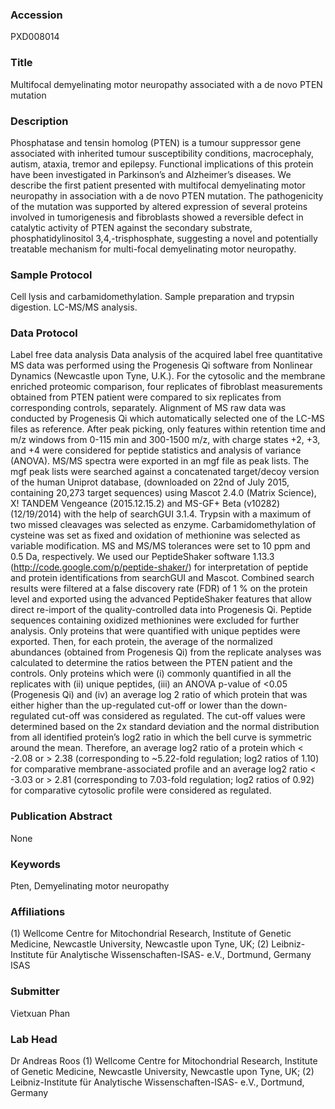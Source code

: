 ### Accession
PXD008014

### Title
Multifocal demyelinating motor neuropathy associated with a de novo PTEN mutation

### Description
Phosphatase and tensin homolog (PTEN) is a tumour suppressor gene associated with inherited tumour susceptibility conditions, macrocephaly, autism, ataxia, tremor and epilepsy. Functional implications of this protein have been investigated in Parkinson’s and Alzheimer’s diseases. We describe the first patient presented with multifocal demyelinating motor neuropathy in association with a de novo PTEN mutation.  The pathogenicity of the mutation was supported by altered expression of several proteins involved in tumorigenesis and fibroblasts showed a reversible defect in catalytic activity of PTEN against the secondary substrate, phosphatidylinositol 3,4,-trisphosphate, suggesting a novel and potentially treatable mechanism for multi-focal demyelinating motor neuropathy.

### Sample Protocol
Cell lysis and carbamidomethylation. Sample preparation and trypsin digestion. LC-MS/MS analysis.

### Data Protocol
Label free data analysis   Data analysis of the acquired label free quantitative MS data was performed using the Progenesis Qi software from Nonlinear Dynamics (Newcastle upon Tyne, U.K.). For the cytosolic and the membrane enriched proteomic comparison, four replicates of fibroblast measurements obtained from PTEN patient were compared to six replicates from corresponding controls, separately.   Alignment of MS raw data was conducted by Progenesis Qi which automatically selected one of the LC-MS files as reference. After peak picking, only features within retention time and m/z windows from 0-115 min and 300-1500 m/z, with charge states +2, +3, and +4 were considered for peptide statistics and analysis of variance (ANOVA). MS/MS spectra were exported in an mgf file as peak lists.   The mgf peak lists were searched against a concatenated target/decoy version of the human Uniprot database, (downloaded on 22nd of July 2015, containing 20,273 target sequences) using Mascot 2.4.0 (Matrix Science), X! TANDEM Vengeance (2015.12.15.2) and MS-GF+ Beta (v10282) (12/19/2014) with the help of searchGUI 3.1.4. Trypsin with a maximum of two missed cleavages was selected as enzyme. Carbamidomethylation of cysteine was set as fixed and oxidation of methionine was selected as variable modification. MS and MS/MS tolerances were set to 10 ppm and 0.5 Da, respectively.   We used our PeptideShaker software 1.13.3 (http://code.google.com/p/peptide-shaker/) for interpretation of peptide and protein identifications from searchGUI and Mascot. Combined search results were filtered at a false discovery rate (FDR) of 1 % on the protein level and exported using the advanced PeptideShaker features that allow direct re-import of the quality-controlled data into Progenesis Qi. Peptide sequences containing oxidized methionines were excluded for further analysis. Only proteins that were quantified with unique peptides were exported. Then, for each protein, the average of the normalized abundances (obtained from Progenesis Qi) from the replicate analyses was calculated to determine the ratios between the PTEN patient and the controls. Only proteins which were (i) commonly quantified in all the replicates with (ii) unique peptides, (iii) an ANOVA p-value of <0.05 (Progenesis Qi) and (iv) an average log 2 ratio of which protein that was either higher than the up-regulated cut-off or lower than the down-regulated cut-off was considered as regulated. The cut-off values were determined based on the 2x standard deviation and the normal distribution from all identified protein’s log2 ratio in which the bell curve is symmetric around the mean. Therefore, an average log2 ratio of a protein which < -2.08 or > 2.38 (corresponding to ~5.22-fold regulation; log2 ratios of 1.10) for comparative membrane-associated profile and an average log2 ratio < -3.03 or > 2.81 (corresponding to 7.03-fold regulation; log2 ratios of 0.92) for comparative cytosolic profile were considered as regulated.

### Publication Abstract
None

### Keywords
Pten, Demyelinating motor neuropathy

### Affiliations
(1) Wellcome Centre for Mitochondrial Research, Institute of Genetic Medicine, Newcastle University, Newcastle upon Tyne, UK; (2) Leibniz-Institute für Analytische Wissenschaften-ISAS- e.V., Dortmund, Germany
ISAS

### Submitter
Vietxuan Phan

### Lab Head
Dr Andreas Roos
(1) Wellcome Centre for Mitochondrial Research, Institute of Genetic Medicine, Newcastle University, Newcastle upon Tyne, UK; (2) Leibniz-Institute für Analytische Wissenschaften-ISAS- e.V., Dortmund, Germany


